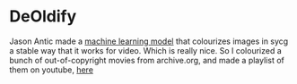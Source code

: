 # DeOldify

Jason Antic made a [machine learning model](https://github.com/jantic/DeOldify)
that colourizes images in sycg a stable way that it works for video. Which is
really nice. So I colourized a bunch of out-of-copyright movies from
archive.org, and made a playlist of them on youtube,
[here](https://www.youtube.com/playlist?list=PLKFr12byR-eSu8F9EIrrvnMv-m4MFi8Uj)


